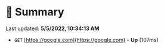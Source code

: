 # 📖 Summary
Last updated: **5/5/2022, 10:34:13 AM**

- `GET` [https://google.com](https://google.com) - **Up** (107ms)
